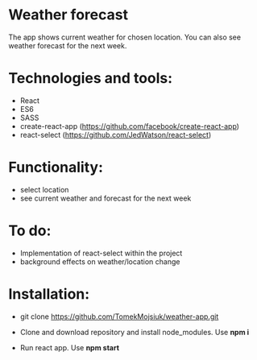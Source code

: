 # Weather forecast

The app shows current weather for chosen location. You can also see weather forecast for the next week. 

# Technologies and tools:

- React
- ES6
- SASS
- create-react-app (https://github.com/facebook/create-react-app)
- react-select (https://github.com/JedWatson/react-select)


# Functionality:

- select location
- see current weather and forecast for the next week 

# To do:

- Implementation of react-select within the project
- background effects on weather/location change

# Installation:

- git clone https://github.com/TomekMojsiuk/weather-app.git

- Clone and download repository and install node_modules. Use **npm i**
- Run react app. Use **npm start**
